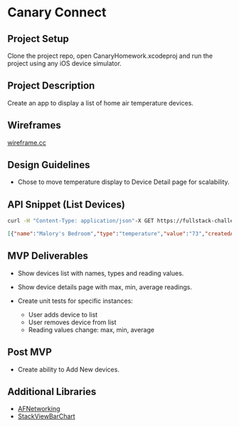 # Canary Connect

## Project Setup

Clone the project repo, open CanaryHomework.xcodeproj and run the project using any iOS device simulator.

## Project Description

Create an app to display a list of home air temperature devices.

## Wireframes

[wireframe.cc](https://wireframe.cc/ny8xle)

## Design Guidelines

- Chose to move temperature display to Device Detail page for scalability.


## API Snippet (List Devices)
```bash
curl -H "Content-Type: application/json"-X GET https://fullstack-challenge-api.herokuapp.com/devices

```
```json
[{"name":"Malory's Bedroom","type":"temperature","value":"73","createdAt":"2018-06-01T18:27:51.699Z","updatedAt":"2018-06-01T18:27:51.699Z","id":"Syg4xfke7"},{"name":"Figgis Agency","type":"humidity","value":"52","createdAt":"2018-06-01T18:28:23.217Z","updatedAt":"2018-06-01T18:28:23.218Z","id":"ByyLef1em"},{"name":"Front Desk","type":"airquality","value":"97","createdAt":"2018-06-01T18:28:57.650Z","updatedAt":"2018-06-01T18:28:57.650Z","id":"rkfOgMJe7"},{"name":"Canary Office","createdAt":"2018-06-07T18:59:02.706Z","updatedAt":"2018-06-07T18:59:02.715Z","id":"Sk1txZvxX"},{"name":"Eric's \\0ffice","createdAt":"2019-09-16T18:28:01.918Z","updatedAt":"2019-09-16T18:28:01.919Z","id":"HyqVV8p8B"}]
```

## MVP Deliverables

- Show devices list with names, types and reading values. 
- Show device details page with max, min, average readings.

- Create unit tests for specific instances:
	- User adds device to list
	- User removes device from list
	- Reading values change: max, min, average

## Post MVP

- Create ability to Add New devices.

## Additional Libraries

- [AFNetworking](https://github.com/AFNetworking/AFNetworking) 
- [StackViewBarChart](https://github.com/haojianzong/StackViewBarChart/tree/master/StackViewBarChartExample)
